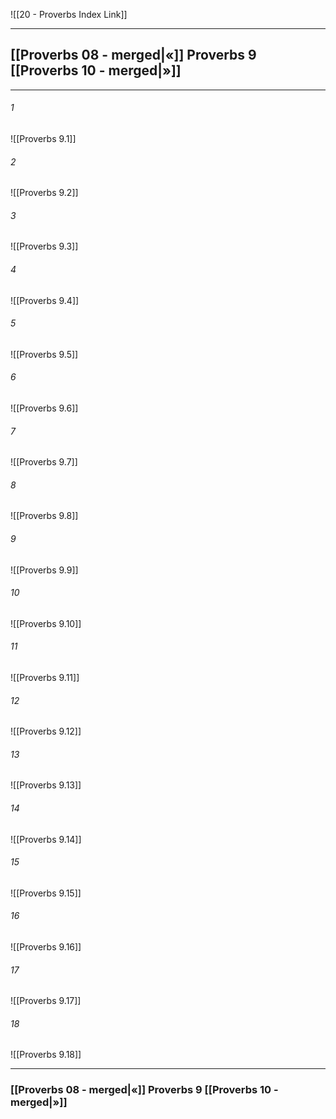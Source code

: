 ![[20 - Proverbs Index Link]]

---
##  [[Proverbs 08 - merged|«]] Proverbs 9 [[Proverbs 10 - merged|»]]

---

###### 1
![[Proverbs 9.1]] 

###### 2
![[Proverbs 9.2]] 

###### 3
![[Proverbs 9.3]] 

###### 4
![[Proverbs 9.4]]

###### 5 
![[Proverbs 9.5]] 

###### 6
![[Proverbs 9.6]] 

###### 7
![[Proverbs 9.7]] 

###### 8
![[Proverbs 9.8]] 

###### 9
![[Proverbs 9.9]] 

###### 10
![[Proverbs 9.10]] 

###### 11
![[Proverbs 9.11]] 

###### 12
![[Proverbs 9.12]]

###### 13
![[Proverbs 9.13]] 

###### 14
![[Proverbs 9.14]] 

###### 15
![[Proverbs 9.15]]

###### 16
![[Proverbs 9.16]] 

###### 17
![[Proverbs 9.17]]

###### 18
![[Proverbs 9.18]] 


---
###  [[Proverbs 08 - merged|«]] Proverbs 9 [[Proverbs 10 - merged|»]]